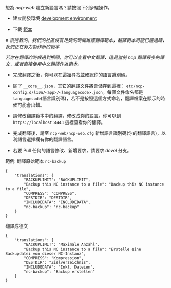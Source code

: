 想為  _ncp-web_ 建立新語言嗎？請按照下列步驟操作。

- 建立開發環境 [development environment](https://github.com/nextcloud/nextcloudpi/wiki/Development-environment)

- 下載 [範本](https://ownyourbits.com/downloads/l10n_templates.zip)

※ _很抱歉的，我們的社區沒有足夠的時間維護翻譯範本，翻譯範本可能已經過時，我們正在努力製作新的範本_

_若你在翻譯的時候遇到瓶頸，你可以查看中文翻譯，這是當前 ncp 翻譯最多的譯文，或者直接使用中文翻譯作為範本。_

- 完成翻譯之後，你可以在[這裡](https://www.metamodpro.com/browser-language-codes)尋找並確認你的語言識別碼。

- 除了 `__core__.json`，其它的翻譯文件將會儲存到這裡： `etc/ncp-config.d/l10n/<app>/<languagecode>.json`。每個文件命名都是`languagecode`(語言識別碼)，若不是按照這個方式命名，翻譯檔案在顯示的時候可能會出錯。

- 請修改翻譯範本中的翻譯，修改成你的語言。你可以到 `https://localhost:4443` 這裡查看你的翻譯。

- 完成翻譯後，請至 `ncp-web/ncp-web.cfg` 新增語言識別碼(你的翻譯語言)，以利語言選擇欄有你的翻譯語言。

- 若要 Pull 任何的語言修改、新增要求，請要求 _devel_ 分支。

範例: 翻譯原始範本 `nc-backup`

```
{
    "translations": {
        "BACKUPLIMIT": "BACKUPLIMIT",
        "Backup this NC instance to a file": "Backup this NC instance to a file",
        "COMPRESS": "COMPRESS",
        "DESTDIR": "DESTDIR",
        "INCLUDEDATA": "INCLUDEDATA",
        "nc-backup": "nc-backup"
    }
}
```

翻譯成德文

```
{
    "translations": {
        "BACKUPLIMIT": "Maximale Anzahl", 
        "Backup this NC instance to a file": "Erstelle eine Backupdatei von dieser NC-Instanz", 
        "COMPRESS": "Kompression", 
        "DESTDIR": "Zielverzeichnis", 
        "INCLUDEDATA": "Inkl. Dateien", 
        "nc-backup": "Backup erstellen" 
    } 
}
